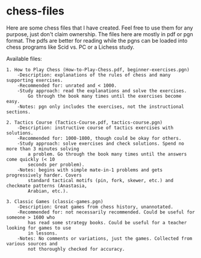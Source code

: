 # chess-files
Here are some chess files that I have created. Feel free to use them for any purpose, just don't claim ownership. The files here are mostly in pdf or pgn format. The pdfs are better for reading while the pgns can be loaded into chess programs like Scid vs. PC or a Lichess study.

Available files:

    1. How to Play Chess (How-to-Play-Chess.pdf, beginner-exercises.pgn)
        -Description: explanations of the rules of chess and many supporting exercises.
        -Recommended for: unrated and < 1000.
        -Study approach: read the explanations and solve the exercises.
            Go through the book many times until the exercises become easy.
        -Notes: pgn only includes the exercises, not the instructional sections.
    
    2. Tactics Course (Tactics-Course.pdf, tactics-course.pgn)
        -Description: instructive course of tactics exercises with solutions.
        -Recommended for: 1000-1800, though could be okay for others.
        -Study approach: solve exercises and check solutions. Spend no more than 3 minutes solving
            a problem. Go through the book many times until the answers come quickly (< 10
            seconds per problem).
        -Notes: begins with simple mate-in-1 problems and gets progressively harder. Covers
            standard tactical motifs (pin, fork, skewer, etc.) and checkmate patterns (Anastasia,
            Arabian, etc.).
    
    3. Classic Games (classic-games.pgn)
        -Description: Great games from chess history, unannotated.
        -Recommended for: not necessarily recommended. Could be useful for someone > 1600 who
            has read some strategy books. Could be useful for a teacher looking for games to use
            in lessons.
        -Notes: No comments or variations, just the games. Collected from various sources and
            not thoroughly checked for accuracy.

